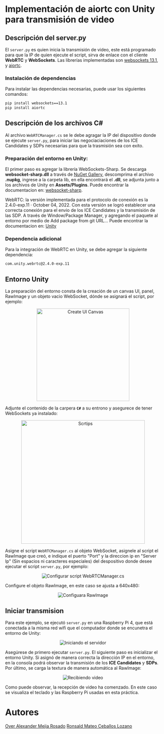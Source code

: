 # Implementación de aiortc con Unity para transmisión de video

## Descripción del server.py

El `server.py` es quien inicia la transmisión de video, este está programado para que la IP de quien ejecute el script, sirva de enlace con el cliente **WebRTC** y **WebSockets**. Las librerías implementadas son [websockets 13.1](https://pypi.org/project/websockets/), y [aiortc](https://github.com/aiortc/aiortc?tab=readme-ov-file).

### Instalación de dependencias

Para instalar las dependencias necesarias, puede usar los siguientes comandos:

```sh
pip install websockets==13.1
pip install aiortc
```

## Descripción de los archivos C#

Al archivo `WebRTCManager.cs` se le debe agragar la IP del dispositivo donde se ejecute `server.py`, para iniciar las negociaciaciones de los ICE Candidates y SDPs necesarias para que la trasmisión sea con exito.

### Preparación del entorno en Unity:

El primer paso es agregar la librería WebSockets-Sharp. Se descarga **websocket-sharp.dll** a través de [NuGet Gallery](https://www.nuget.org/), descomprima el archivo **.nupkg**, ingrese a la carpeta lib, en ella encontrará el **.dll**, se adjunta junto a los archivos de Unity en **Assets/Plugins**. Puede encontrar la documentacion en: [websocket-sharp](https://github.com/sta/websocket-sharp/tree/master).

WebRTC: la versión implementada para el protocolo de conexión es la 2.4.0-exp.11 · October 04, 2022. Con esta versión se logró establecer una correcta conexión para el envio de los ICE Candidates y la transmisión de las SDP. A través de Window/Package Manager, y agregando el paquete al entorno por medio de Add package from git URL... Puede encontrar la documentacion en: [Unity](https://docs.unity3d.com/Packages/com.unity.webrtc@2.4/manual/index.html)

### Dependencia adicional

Para la integración de WebRTC en Unity, se debe agregar la siguiente dependencia:

```sh
com.unity.webrtc@2.4.0-exp.11
```

## Entorno Unity

La preparación del entorno consta de la creación de un canvas UI, panel, RawImage y un objeto vacio WebSocket, dónde se asignará el script, por ejemplo:

<p align="center">
  <img src="/Imagenes/Scene.png" alt="Create UI Canvas" width="300">
</p>

Adjunte el contenido de la carpera **`C#`** a su entrono y asegurece de tener WebSockets ya instalado:

<p align="center">
  <img src="/Imagenes/Scripts.png" alt="Scrtips" width="400">
</p>

Asigne el script `WebRTCManager.cs` al objeto WebSocket, asignele al script el RawImage que creó, e indique el puerto "Port" y la direccion ip en "Server Ip" (Sin espacios ni caracteres especiales) del despositivo donde desee ejecutar el script `server.py`, por ejemplo:

<p align="center">
  <img src="/Imagenes/WebSocket.png" alt="Configurar script WebRTCManager.cs">
</p>

Configure el objeto RawImage, en este caso se ajusta a 640x480:

<p align="center">
  <img src="/Imagenes/RawImage.png" alt="Configuara RawImage">
</p>

## Iniciar transmision

Para este ejemplo, se ejecutó `server.py` en una Raspberry Pi 4, que está conectada a la misma red wifi que el computador donde se encunetra el entorno de Unity:

<p align="center">
  <img src="/Imagenes/Rasp.png" alt="Iniciando el servidor">
</p>

Asegúrese de primero ejecutar `server.py`. El siguiente paso es inicializar el entorno Unity. Si asignó de manera correcta la dirección IP en el entorno, en la consola podrá observar la transmisión de los **ICE Candidates** y **SDPs**. Por último, se carga la textura de manera automática al RawImage:

<p align="center">
  <img src="/Imagenes/Video.png" alt="Recibiendo video">
</p>

Como puede observar, la recepción de video ha comenzado. En este caso se visualiza el teclado y las Raspberry Pi usadas en esta práctica.

# Autores
[Over Alexander Mejia Rosado](mailto:omejiar@unal.edu.co)
[Ronsald Mateo Ceballos Lozano](mailto:rceballosl@unal.edu.co)

